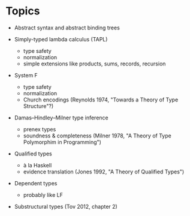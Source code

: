 # Topics

  - Abstract syntax and abstract binding trees

  - Simply-typed lambda calculus (TAPL)
      - type safety
      - normalization
      - simple extensions like products, sums, records, recursion

  - System F
      - type safety
      - normalization
      - Church encodings
    (Reynolds 1974, "Towards a Theory of Type Structure"?)

  - Damas–Hindley–Milner type inference
      - prenex types
      - soundness & completeness
    (Milner 1978, "A Theory of Type Polymorphim in Programming")

  - Qualified types
      - à la Haskell
      - evidence translation
    (Jones 1992, "A Theory of Qualified Types")

  - Dependent types
      - probably like LF

  - Substructural types
    (Tov 2012, chapter 2)
